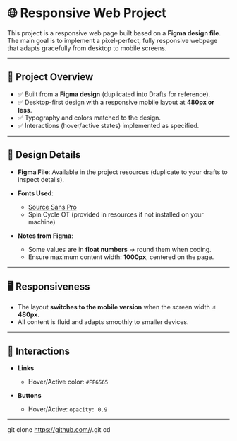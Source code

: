 # 🌐 Responsive Web Project  

This project is a responsive web page built based on a **Figma design file**.  
The main goal is to implement a pixel-perfect, fully responsive webpage that adapts gracefully from desktop to mobile screens.  

---

## 📂 Project Overview  

- ✅ Built from a **Figma design** (duplicated into Drafts for reference).  
- ✅ Desktop-first design with a responsive mobile layout at **480px or less**.  
- ✅ Typography and colors matched to the design.  
- ✅ Interactions (hover/active states) implemented as specified.  

---

## 🎨 Design Details  

- **Figma File**: Available in the project resources (duplicate to your drafts to inspect details).  
- **Fonts Used**:  
  - [Source Sans Pro](https://fonts.google.com/specimen/Source+Sans+Pro)  
  - Spin Cycle OT (provided in resources if not installed on your machine)  

- **Notes from Figma**:  
  - Some values are in **float numbers** → round them when coding.  
  - Ensure maximum content width: **1000px**, centered on the page.  

---

## 🖥️ Responsiveness  

- The layout **switches to the mobile version** when the screen width ≤ **480px**.  
- All content is fluid and adapts smoothly to smaller devices.  

---

## 🧩 Interactions  

- **Links**  
  - Hover/Active color: `#FF6565`  

- **Buttons**  
  - Hover/Active: `opacity: 0.9`  

---
   git clone https://github.com/<your-username>/<repo-name>.git
   cd <repo-name>
